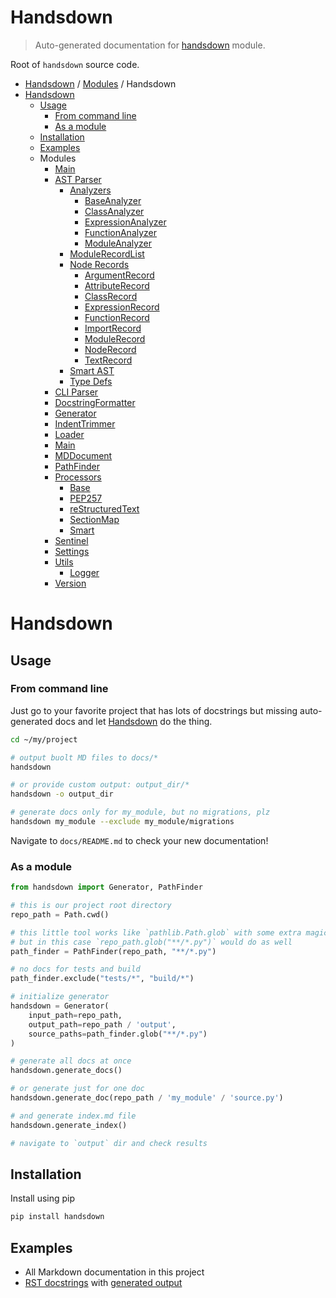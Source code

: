# Handsdown

> Auto-generated documentation for [handsdown](https://github.com/vemel/handsdown/blob/master/handsdown/__init__.py) module.

Root of `handsdown` source code.

- [Handsdown](../README.md#-handsdown---python-documentation-generator) / [Modules](../MODULES.md#modules) / Handsdown
- [Handsdown](#handsdown)
    - [Usage](#usage)
        - [From command line](#from-command-line)
        - [As a module](#as-a-module)
    - [Installation](#installation)
    - [Examples](#examples)
    - Modules
        - [Main](magic_main.md#main)
        - [AST Parser](ast_parser/index.md#ast-parser)
            - [Analyzers](ast_parser/analyzers/index.md#analyzers)
                - [BaseAnalyzer](ast_parser/analyzers/base_analyzer.md#baseanalyzer)
                - [ClassAnalyzer](ast_parser/analyzers/class_analyzer.md#classanalyzer)
                - [ExpressionAnalyzer](ast_parser/analyzers/expression_analyzer.md#expressionanalyzer)
                - [FunctionAnalyzer](ast_parser/analyzers/function_analyzer.md#functionanalyzer)
                - [ModuleAnalyzer](ast_parser/analyzers/module_analyzer.md#moduleanalyzer)
            - [ModuleRecordList](ast_parser/module_record_list.md#modulerecordlist)
            - [Node Records](ast_parser/node_records/index.md#node-records)
                - [ArgumentRecord](ast_parser/node_records/argument_record.md#argumentrecord)
                - [AttributeRecord](ast_parser/node_records/attribute_record.md#attributerecord)
                - [ClassRecord](ast_parser/node_records/class_record.md#classrecord)
                - [ExpressionRecord](ast_parser/node_records/expression_record.md#expressionrecord)
                - [FunctionRecord](ast_parser/node_records/function_record.md#functionrecord)
                - [ImportRecord](ast_parser/node_records/import_record.md#importrecord)
                - [ModuleRecord](ast_parser/node_records/module_record.md#modulerecord)
                - [NodeRecord](ast_parser/node_records/node_record.md#noderecord)
                - [TextRecord](ast_parser/node_records/text_record.md#textrecord)
            - [Smart AST](ast_parser/smart_ast.md#smart-ast)
            - [Type Defs](ast_parser/type_defs.md#type-defs)
        - [CLI Parser](cli_parser.md#cli-parser)
        - [DocstringFormatter](docstring_formatter.md#docstringformatter)
        - [Generator](generator.md#generator)
        - [IndentTrimmer](indent_trimmer.md#indenttrimmer)
        - [Loader](loader.md#loader)
        - [Main](main.md#main)
        - [MDDocument](md_document.md#mddocument)
        - [PathFinder](path_finder.md#pathfinder)
        - [Processors](processors/index.md#processors)
            - [Base](processors/base.md#base)
            - [PEP257](processors/pep257.md#pep257)
            - [reStructuredText](processors/rst.md#restructuredtext)
            - [SectionMap](processors/section_map.md#sectionmap)
            - [Smart](processors/smart.md#smart)
        - [Sentinel](sentinel.md#sentinel)
        - [Settings](settings.md#settings)
        - [Utils](utils/index.md#utils)
            - [Logger](utils/logger.md#logger)
        - [Version](version.md#version)

# Handsdown

## Usage

### From command line

Just go to your favorite project that has lots of docstrings but missing
auto-generated docs and let [Handsdown](#handsdown) do the thing.

```bash
cd ~/my/project

# output buolt MD files to docs/*
handsdown

# or provide custom output: output_dir/*
handsdown -o output_dir

# generate docs only for my_module, but no migrations, plz
handsdown my_module --exclude my_module/migrations
```

Navigate to `docs/README.md` to check your new documentation!

### As a module

```python
from handsdown import Generator, PathFinder

# this is our project root directory
repo_path = Path.cwd()

# this little tool works like `pathlib.Path.glob` with some extra magic
# but in this case `repo_path.glob("**/*.py")` would do as well
path_finder = PathFinder(repo_path, "**/*.py")

# no docs for tests and build
path_finder.exclude("tests/*", "build/*")

# initialize generator
handsdown = Generator(
    input_path=repo_path,
    output_path=repo_path / 'output',
    source_paths=path_finder.glob("**/*.py")
)

# generate all docs at once
handsdown.generate_docs()

# or generate just for one doc
handsdown.generate_doc(repo_path / 'my_module' / 'source.py')

# and generate index.md file
handsdown.generate_index()

# navigate to `output` dir and check results
```

## Installation

Install using pip

```bash
pip install handsdown
```

## Examples

- All Markdown documentation in this project
- [RST docstrings](../examples/rst_example.py) with [generated output](/docs/examples_rst_example.md#rstexample)
